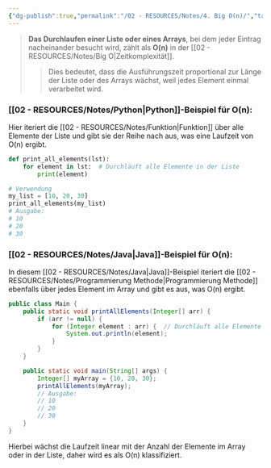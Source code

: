 ```yaml
---
{"dg-publish":true,"permalink":"/02 - RESOURCES/Notes/4. Big O(n)/","tags":["code/time-complexity","code/python","code/java"],"noteIcon":"","updated":"2025-03-19T12:10:44.000+01:00"}
---
```


<style> .container {font-family: sans-serif; text-align: center;} .button-wrapper button {z-index: 1;height: 40px; width: 100px; margin: 10px;padding: 5px;} .excalidraw .App-menu_top .buttonList { display: flex;} .excalidraw-wrapper { height: 800px; margin: 50px; position: relative;} :root[dir="ltr"] .excalidraw .layer-ui__wrapper .zen-mode-transition.App-menu_bottom--transition-left {transform: none;} </style><script src="https://cdn.jsdelivr.net/npm/react@17/umd/react.production.min.js"></script><script src="https://cdn.jsdelivr.net/npm/react-dom@17/umd/react-dom.production.min.js"></script><script type="text/javascript" src="https://cdn.jsdelivr.net/npm/@excalidraw/excalidraw@0/dist/excalidraw.production.min.js"></script><div id="O(n)_2024-10-31_2036.32.excalidraw.md1"></div><script>(function(){const InitialData={"type":"excalidraw","version":2,"source":"https://github.com/zsviczian/obsidian-excalidraw-plugin/releases/tag/2.5.2","elements":[{"type":"line","version":86,"versionNonce":2106430400,"index":"a0","isDeleted":false,"id":"tXauN60F9tvjTLTtMGrM0","fillStyle":"solid","strokeWidth":4,"strokeStyle":"solid","roughness":2,"opacity":100,"angle":0,"x":-407.61555497858546,"y":-410.9179678509385,"strokeColor":"#1e1e1e","backgroundColor":"transparent","width":3,"height":573,"seed":986878016,"groupIds":[],"frameId":null,"roundness":{"type":2},"boundElements":[],"updated":1730403394389,"link":null,"locked":false,"startBinding":null,"endBinding":null,"lastCommittedPoint":null,"startArrowhead":null,"endArrowhead":null,"points":[[0,0],[3,573]]},{"type":"line","version":135,"versionNonce":2089996352,"index":"a1","isDeleted":false,"id":"MQ6FYUuBiv5zYbVJEWMl-","fillStyle":"solid","strokeWidth":4,"strokeStyle":"solid","roughness":2,"opacity":100,"angle":0,"x":-403.61555497858546,"y":164.08203214906155,"strokeColor":"#1e1e1e","backgroundColor":"transparent","width":722,"height":10,"seed":446072896,"groupIds":[],"frameId":null,"roundness":{"type":2},"boundElements":[],"updated":1730403435572,"link":null,"locked":false,"startBinding":null,"endBinding":null,"lastCommittedPoint":null,"startArrowhead":null,"endArrowhead":null,"points":[[0,0],[722,-10]]},{"type":"line","version":89,"versionNonce":1653318592,"index":"a2","isDeleted":false,"id":"NGZtS5iaPPf2VEfrJ4gj8","fillStyle":"solid","strokeWidth":4,"strokeStyle":"solid","roughness":2,"opacity":100,"angle":0,"x":-429.61555497858546,"y":-375.9179678509385,"strokeColor":"#1e1e1e","backgroundColor":"transparent","width":19,"height":35,"seed":1327202368,"groupIds":[],"frameId":null,"roundness":{"type":2},"boundElements":[],"updated":1730403394390,"link":null,"locked":false,"startBinding":null,"endBinding":null,"lastCommittedPoint":null,"startArrowhead":null,"endArrowhead":null,"points":[[0,0],[19,-35]]},{"type":"line","version":28,"versionNonce":551627712,"index":"a3","isDeleted":false,"id":"BwWUiW9ymqsAyPCzlwMO-","fillStyle":"solid","strokeWidth":4,"strokeStyle":"solid","roughness":2,"opacity":100,"angle":0,"x":-407.61555497858546,"y":-409.9179678509385,"strokeColor":"#1e1e1e","backgroundColor":"transparent","width":16,"height":24,"seed":406943808,"groupIds":[],"frameId":null,"roundness":{"type":2},"boundElements":[],"updated":1730403394390,"link":null,"locked":false,"startBinding":null,"endBinding":null,"lastCommittedPoint":null,"startArrowhead":null,"endArrowhead":null,"points":[[0,0],[16,24]]},{"type":"line","version":8,"versionNonce":189117376,"index":"a4","isDeleted":false,"id":"jHKhJqc5P5I1Gz32zGrqR","fillStyle":"solid","strokeWidth":4,"strokeStyle":"solid","roughness":2,"opacity":100,"angle":0,"x":317.38444502141454,"y":152.08203214906155,"strokeColor":"#1e1e1e","backgroundColor":"transparent","width":25,"height":11,"seed":971534400,"groupIds":[],"frameId":null,"roundness":{"type":2},"boundElements":[],"updated":1730403394390,"link":null,"locked":false,"startBinding":null,"endBinding":null,"lastCommittedPoint":null,"startArrowhead":null,"endArrowhead":null,"points":[[0,0],[-25,-11]]},{"type":"line","version":14,"versionNonce":1205418944,"index":"a5","isDeleted":false,"id":"mrke0OLJ5inp1jNkE2geB","fillStyle":"solid","strokeWidth":4,"strokeStyle":"solid","roughness":2,"opacity":100,"angle":0,"x":318.38444502141454,"y":154.08203214906155,"strokeColor":"#1e1e1e","backgroundColor":"transparent","width":20,"height":14,"seed":2079352896,"groupIds":[],"frameId":null,"roundness":{"type":2},"boundElements":[],"updated":1730403394390,"link":null,"locked":false,"startBinding":null,"endBinding":null,"lastCommittedPoint":null,"startArrowhead":null,"endArrowhead":null,"points":[[0,0],[-20,14]]},{"type":"text","version":97,"versionNonce":1623113792,"index":"a6","isDeleted":false,"id":"rkjDfGeV","fillStyle":"solid","strokeWidth":4,"strokeStyle":"solid","roughness":2,"opacity":100,"angle":0,"x":-112.61555497858546,"y":164.08203214906155,"strokeColor":"#1e1e1e","backgroundColor":"transparent","width":166.18069458007812,"height":37.800000000000004,"seed":708403264,"groupIds":[],"frameId":null,"roundness":null,"boundElements":[],"updated":1730403394392,"link":null,"locked":false,"fontSize":28,"fontFamily":6,"text":"Input Size (n)","rawText":"Input Size (n)","textAlign":"left","verticalAlign":"top","containerId":null,"originalText":"Input Size (n)","autoResize":true,"lineHeight":1.35},{"type":"text","version":112,"versionNonce":532440000,"index":"a7","isDeleted":false,"id":"NpSnqOtQ","fillStyle":"solid","strokeWidth":4,"strokeStyle":"solid","roughness":2,"opacity":100,"angle":4.723593972811037,"x":-476.1212705162005,"y":-223.4181136723078,"strokeColor":"#1e1e1e","backgroundColor":"transparent","width":63.63618469238281,"height":37.800000000000004,"seed":346249280,"groupIds":[],"frameId":null,"roundness":null,"boundElements":[],"updated":1730403394392,"link":null,"locked":false,"fontSize":28,"fontFamily":6,"text":"Time","rawText":"Time","textAlign":"left","verticalAlign":"top","containerId":null,"originalText":"Time","autoResize":true,"lineHeight":1.35},{"type":"arrow","version":243,"versionNonce":733720640,"index":"aA","isDeleted":false,"id":"NpzT7svViIo-JYqRpDXeU","fillStyle":"solid","strokeWidth":4,"strokeStyle":"solid","roughness":0,"opacity":100,"angle":0,"x":-400.9224137931034,"y":160.13927801724134,"strokeColor":"#1971c2","backgroundColor":"transparent","width":701.3793103448274,"height":295.1724137931034,"seed":392642624,"groupIds":[],"frameId":null,"roundness":{"type":2},"boundElements":[],"updated":1730403394392,"link":null,"locked":false,"startBinding":null,"endBinding":null,"lastCommittedPoint":null,"startArrowhead":null,"endArrowhead":"arrow","points":[[0,0],[701.3793103448274,-295.1724137931034]]},{"type":"text","version":153,"versionNonce":1128690624,"index":"aB","isDeleted":false,"id":"33HfkBVr","fillStyle":"solid","strokeWidth":4,"strokeStyle":"solid","roughness":0,"opacity":100,"angle":5.826417420157298,"x":184.2545440212897,"y":-132.15075977271073,"strokeColor":"#1971c2","backgroundColor":"transparent","width":72.4808349609375,"height":21.6,"seed":1628780608,"groupIds":[],"frameId":null,"roundness":null,"boundElements":[],"updated":1730403394392,"link":"[[O(n)\|O(n)]]","locked":false,"fontSize":16,"fontFamily":6,"text":"📍[[O(n)\|O(n)]]","rawText":"[[O(n)\|O(n)]]","textAlign":"left","verticalAlign":"top","containerId":null,"originalText":"📍[[O(n)\|O(n)]]","autoResize":true,"lineHeight":1.35}],"appState":{"theme":"dark","viewBackgroundColor":"#ffffff","currentItemStrokeColor":"#1e1e1e","currentItemBackgroundColor":"transparent","currentItemFillStyle":"solid","currentItemStrokeWidth":2,"currentItemStrokeStyle":"solid","currentItemRoughness":1,"currentItemOpacity":100,"currentItemFontFamily":5,"currentItemFontSize":20,"currentItemTextAlign":"left","currentItemStartArrowhead":null,"currentItemEndArrowhead":"arrow","currentItemArrowType":"round","scrollX":629.8647028562817,"scrollY":428.53096866587566,"zoom":{"value":1.403665},"currentItemRoundness":"round","gridSize":20,"gridStep":5,"gridModeEnabled":false,"gridColor":{"Bold":"rgba(217, 217, 217, 0.5)","Regular":"rgba(230, 230, 230, 0.5)"},"currentStrokeOptions":null,"frameRendering":{"enabled":true,"clip":true,"name":true,"outline":true},"objectsSnapModeEnabled":false,"activeTool":{"type":"selection","customType":null,"locked":false,"lastActiveTool":null}},"files":{}};InitialData.scrollToContent=true;App=()=>{const e=React.useRef(null),t=React.useRef(null),[n,i]=React.useState({width:void 0,height:void 0});return React.useEffect(()=>{i({width:t.current.getBoundingClientRect().width,height:t.current.getBoundingClientRect().height});const e=()=>{i({width:t.current.getBoundingClientRect().width,height:t.current.getBoundingClientRect().height})};return window.addEventListener("resize",e),()=>window.removeEventListener("resize",e)},[t]),React.createElement(React.Fragment,null,React.createElement("div",{className:"excalidraw-wrapper",ref:t},React.createElement(ExcalidrawLib.Excalidraw,{ref:e,width:n.width,height:n.height,initialData:InitialData,viewModeEnabled:!0,zenModeEnabled:!0,gridModeEnabled:!1})))},excalidrawWrapper=document.getElementById("O(n)_2024-10-31_2036.32.excalidraw.md1");ReactDOM.render(React.createElement(App),excalidrawWrapper);})();</script>
>**Das Durchlaufen einer Liste oder eines Arrays**, bei dem jeder Eintrag nacheinander besucht wird, zählt als **O(n)** in der [[02 - RESOURCES/Notes/Big O\|Zeitkomplexität]]. 
>>Dies bedeutet, dass die Ausführungszeit proportional zur Länge der Liste oder des Arrays wächst, weil jedes Element einmal verarbeitet wird.

### [[02 - RESOURCES/Notes/Python\|Python]]-Beispiel für O(n):
Hier iteriert die [[02 - RESOURCES/Notes/Funktion\|Funktion]] über alle Elemente der Liste und gibt sie der Reihe nach aus, was eine Laufzeit von O(n) ergibt.

```python
def print_all_elements(lst):
    for element in lst:  # Durchläuft alle Elemente in der Liste
        print(element)

# Verwendung
my_list = [10, 20, 30]
print_all_elements(my_list)
# Ausgabe:
# 10
# 20
# 30
```

### [[02 - RESOURCES/Notes/Java\|Java]]-Beispiel für O(n):
In diesem [[02 - RESOURCES/Notes/Java\|Java]]-Beispiel iteriert die [[02 - RESOURCES/Notes/Programmierung Methode\|Programmierung Methode]] ebenfalls über jedes Element im Array und gibt es aus, was O(n) ergibt.

```java
public class Main {
    public static void printAllElements(Integer[] arr) {
        if (arr != null) {
            for (Integer element : arr) {  // Durchläuft alle Elemente im Array
                System.out.println(element);
            }
        }
    }

    public static void main(String[] args) {
        Integer[] myArray = {10, 20, 30};
        printAllElements(myArray);
        // Ausgabe:
        // 10
        // 20
        // 30
    }
}
``` 

Hierbei wächst die Laufzeit linear mit der Anzahl der Elemente im Array oder in der Liste, daher wird es als O(n) klassifiziert.